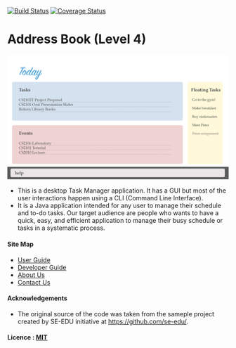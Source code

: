 [![Build Status](https://travis-ci.org/se-edu/addressbook-level4.svg?branch=master)](https://travis-ci.org/se-edu/addressbook-level4)
[![Coverage Status](https://coveralls.io/repos/github/se-edu/addressbook-level4/badge.svg?branch=master)](https://coveralls.io/github/se-edu/addressbook-level4?branch=master)

# Address Book (Level 4)

<img src="docs/images/MainPageLayout.jpg" width="600"><br>

* This is a desktop Task Manager application. It has a GUI but most of the user interactions happen using a CLI (Command Line Interface).
* It is a Java application intended for any user to manage their schedule and to-do tasks. Our target audience are people who wants to have a quick, easy, and efficient application to manage their busy schedule or tasks in a systematic process.

  
#### Site Map
* [User Guide](docs/UserGuide.md) 
* [Developer Guide](docs/DeveloperGuide.md) 
* [About Us](docs/AboutUs.md)
* [Contact Us](docs/ContactUs.md)


#### Acknowledgements

* The original source of the code was taken from the sameple project created by SE-EDU initiative at https://github.com/se-edu/.


#### Licence : [MIT](LICENSE)
